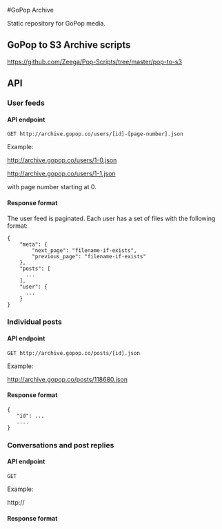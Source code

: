 #GoPop Archive

Static repository for GoPop media.

## GoPop to S3 Archive scripts

https://github.com/Zeega/Pop-Scripts/tree/master/pop-to-s3

## API

### User feeds

#### API endpoint

```
GET http://archive.gopop.co/users/[id]-[page-number].json
```

Example:

http://archive.gopop.co/users/1-0.json

http://archive.gopop.co/users/1-1.json

with page number starting at 0.

#### Response format

The user feed is paginated. Each user has a set of files with the following format:

```
{
    "meta": {
        "next_page": "filename-if-exists",
        "previous_page": "filename-if-exists"
    },
    "posts": [        
      ...
    ],
    "user": {
      ...
    }
}
```

### Individual posts

#### API endpoint

```
GET http://archive.gopop.co/posts/[id].json
```

Example:

http://archive.gopop.co/posts/118680.json

#### Response format

```
{
   "id": ...
   ....
}
```

### Conversations and post replies

#### API endpoint

```
GET 
```

Example:

http://

#### Response format

```
```
